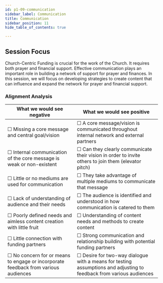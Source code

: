 ```yaml
---
id: p1-09-communication
sidebar_label: Communication
title: Communication
sidebar_position: 11
hide_table_of_contents: true

---
```


## Session Focus

Church-Centric Funding is crucial for the work of the Church. It requires both prayer and financial support. Effective communication plays an important role in building a network of support for prayer and finances. In this session, we will focus on developing strategies to create content that can influence and expand the network for prayer and financial support.

### Alignment Analysis

| **What we would see negative**                                                           	| **What we would see positive**                                                                                            	|
|------------------------------------------------------------------------------------------	|---------------------------------------------------------------------------------------------------------------------------	|
| &#9744; Missing a core message and central goal/vision                                   	| &#9744; A core message/vision is communicated throughout internal network and external partners                           	|
| &#9744; Internal communication of the core message is weak or non-existent               	| &#9744; Can they clearly communicate their vision in order to invite others to join them (elevator pitch)                 	|
| &#9744; Little or no mediums are used for communication                                  	| &#9744; They take advantage of multiple mediums to        communicate that message                                               	|
| &#9744; Lack of understanding of audience and their needs                                	| &#9744; The audience is identified and understood in      how communication is catered to them                                 	|
| &#9744; Poorly defined needs and aimless content creation with little fruit              	| &#9744; Understanding of content needs and methods to create content                                                      	|
| &#9744; Little connection with funding partners                                          	| &#9744; Strong communication and relationship building with potential funding partners                                    	|
| &#9744; No concern for or means to engage or incorporate feedback from various audiences 	| &#9744; Desire for two-way dialogue with a means for testing assumptions and adjusting to feedback from various audiences 	|